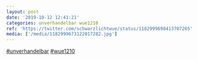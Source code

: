 ```yaml
---
layout: post
date: '2019-10-12 12:41:21'
categories: unverhandelbar wue1210
ref: 'https://twitter.com/schwarzlichtwue/status/1182999698413707265'
media: ['/media/1182999673122017282.jpg']
---
```

[#unverhandelbar](/t/unverhandelbar) [#wue1210](/t/wue1210) 